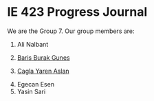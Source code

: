# IE 423 Progress Journal

We are the Group 7. Our group members are:
1. Ali Nalbant
2. <p><a href="https://github.com/bbgunes.html">Baris Burak Gunes</a></p>
3. <p><a href="https://github.com/cyaslan.html">Cagla Yaren Aslan</a></p>
4. Egecan Esen
5. Yasin Sari



